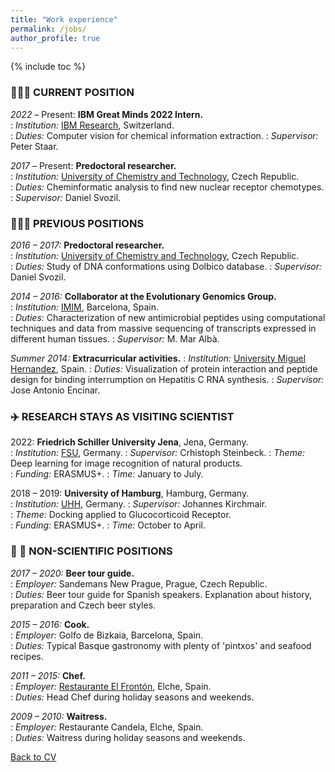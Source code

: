 ```yaml
---
title: "Work experience"
permalink: /jobs/
author_profile: true
---
```


{% include toc %}

### 👩🏻‍💻 CURRENT POSITION

_2022_ – Present:	**IBM Great Minds 2022 Intern.**  
:   *Institution:* [IBM Research](https://www.zurich.ibm.com/), Switzerland.  
:   *Duties:* Computer vision for chemical information extraction.
:   *Supervisor:* Peter Staar. 

_2017_ – Present:	**Predoctoral researcher.**  
:   *Institution:* [University of Chemistry and Technology](https://www.vscht.cz), Czech Republic.  
:   *Duties:* Cheminformatic analysis to find new nuclear receptor chemotypes.
:   *Supervisor:* Daniel Svozil. 

### 👩🏻‍💻 PREVIOUS POSITIONS

_2016 – 2017:_ **Predoctoral researcher.**  
:   *Institution:* [University of Chemistry and Technology](https://www.vscht.cz), Czech Republic.  
:   *Duties:* Study of DNA conformations using Dolbico database. 
:   *Supervisor:* Daniel Svozil.

_2014 – 2016:_ **Collaborator at the Evolutionary Genomics Group.**  
:   *Institution:* [IMIM](http://evolutionarygenomics.imim.es/group/), Barcelona, Spain.  
:   *Duties:* Characterization of new antimicrobial peptides using computational techniques and data from massive sequencing of transcripts expressed in different human tissues. 
:   *Supervisor:* M. Mar Albà.

_Summer 2014:_ **Extracurricular activities.** 
:   *Institution:* [University Miguel Hernandez](http://shaker.umh.es/), Spain.
:   *Duties:* Visualization of protein interaction and peptide design for binding interrumption on Hepatitis C RNA synthesis.
:   *Supervisor:* Jose Antonio Encinar.


### ✈️ RESEARCH STAYS AS VISITING SCIENTIST
 2022: **Friedrich Schiller University Jena**, Jena, Germany.  
:   *Institution:* [FSU](https://cheminf.uni-jena.de/members/steinbeck/), Germany.
:   *Supervisor:* Crhistoph Steinbeck.
:   *Theme:* Deep learning for image recognition of natural products.  
:   *Funding:* ERASMUS+.
:   *Time:* January to July.  

 2018 – 2019: **University of Hamburg**, Hamburg, Germany.  
:   *Institution:* [UHH](https://www.zbh.uni-hamburg.de/personen/alumni/acm/jkirchmair.html), Germany.
:   *Supervisor:* Johannes Kirchmair.  
:   *Theme:* Docking applied to Glucocorticoid Receptor.  
:	*Funding:* ERASMUS+.
:   *Time:* October to April.  

### 🍻 🍳 NON-SCIENTIFIC POSITIONS

_2017 – 2020:_ **Beer tour guide.**  
:   *Employer:* Sandemans New Prague, Prague, Czech Republic.  
:   *Duties:* Beer tour guide for Spanish speakers. Explanation about history, preparation and Czech beer styles. 

_2015 – 2016:_ **Cook.**  
:   *Employer:* Golfo de Bizkaia, Barcelona, Spain.  
:   *Duties:* Typical Basque gastronomy with plenty of 'pintxos' and seafood recipes. 

_2011 – 2015:_ **Chef.**  
:   *Employer:* [Restaurante El Frontón](http://www.restauranteelfronton.com/), Elche, Spain.  
:   *Duties:* Head Chef during holiday seasons and weekends. 

_2009 – 2010:_ **Waitress.**  
:   *Employer:* Restaurante Candela, Elche, Spain.  
:   *Duties:* Waitress during holiday seasons and weekends. 


[Back to CV](https://iagea.github.io/cv/)

